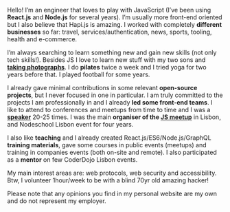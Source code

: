 Hello! I’m an engineer that loves to play with JavaScript (I’ve been using **React.js** and **Node.js** for several years). I’m usually more front-end oriented but I also believe that Hapi.js is amazing. I worked with completely **different businesses** so far: travel, services/authentication, news, sports, tooling, health and e-commerce.

I’m always searching to learn something new and gain new skills (not only tech skills!).
Besides JS I love to learn new stuff with my two sons and [**taking photographs**](/photography/). I do **pilates** twice a week and I tried yoga for two years before that. I played football for some years.

I already gave minimal contributions in some relevant **open-source projects**, but I never focused in one in particular. I am truly committed to the projects I am professionally in and I already **led some front-end teams**. I like to attend to conferences and meetups from time to time and I was a [**speaker**](/talks/) 20-25 times. I was the main **organiser of the [JS meetup](https://www.meetup.com/require-lx/)** in Lisbon, and Nodeschool Lisbon event for four years.

I also like **teaching** and I already created React.js/ES6/Node.js/GraphQL **training materials**, gave some courses in public events (meetups) and training in companies events (both on-site and remote). I also participated as a **mentor** on few CoderDojo Lisbon events.

My main interest areas are: web protocols, web security and accessibility. Btw, I volunteer 1hour/week to be with a blind 70yr old amazing hacker!

Please note that any opinions you find in my personal website are my own and do not represent my employer.